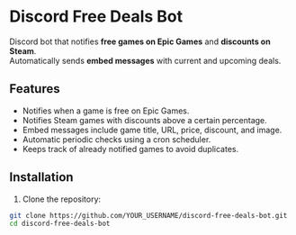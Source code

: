 # Discord Free Deals Bot

Discord bot that notifies **free games on Epic Games** and **discounts on Steam**.  
Automatically sends **embed messages** with current and upcoming deals.

## Features

- Notifies when a game is free on Epic Games.
- Notifies Steam games with discounts above a certain percentage.
- Embed messages include game title, URL, price, discount, and image.
- Automatic periodic checks using a cron scheduler.
- Keeps track of already notified games to avoid duplicates.

## Installation

1. Clone the repository:

```bash
git clone https://github.com/YOUR_USERNAME/discord-free-deals-bot.git
cd discord-free-deals-bot
